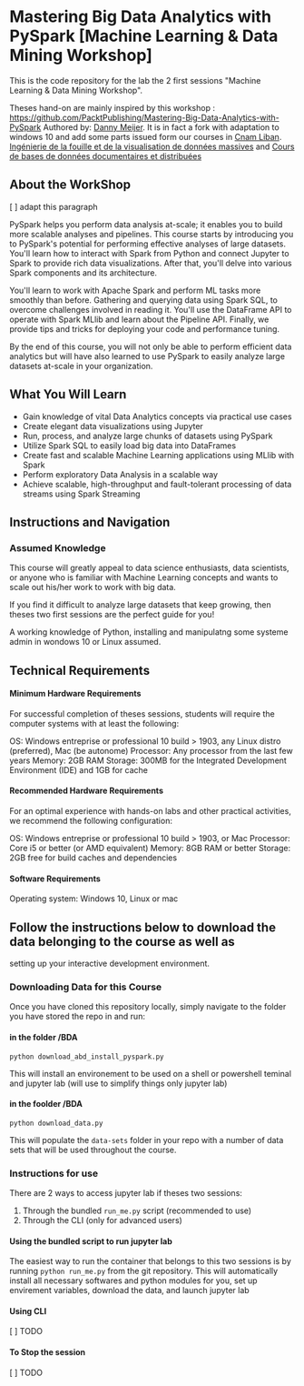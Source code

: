 # Mastering Big Data Analytics with PySpark [Machine Learning & Data Mining Workshop]
This is the code repository for the lab the 2 first sessions "Machine Learning & Data Mining Workshop".

Theses hand-on are mainly inspired by this workshop : https://github.com/PacktPublishing/Mastering-Big-Data-Analytics-with-PySpark Authored by: [Danny Meijer](https://www.linkedin.com/in/dannydatascientist). It is in fact a fork with adaptation to windows 10 and add some parts issued form our courses in [Cnam Liban](http://www.cnam-liban.fr).
[Ingénierie de la fouille et de la visualisation de données massives](http://cedric.cnam.fr/vertigo/Cours/RCP216/)
and
[Cours de bases de données documentaires et distribuées](http://b3d.bdpedia.fr/)


## About the WorkShop

[ ] adapt this paragraph

PySpark helps you perform data analysis at-scale; it enables you to build more scalable analyses and pipelines. This course starts by introducing you to PySpark's potential for performing effective analyses of large datasets. You'll learn how to interact with Spark from Python and connect Jupyter to Spark to provide rich data visualizations. After that, you'll delve into various Spark components and its architecture.

You'll learn to work with Apache Spark and perform ML tasks more smoothly than before. Gathering and querying data using Spark SQL, to overcome challenges involved in reading it. You'll use the DataFrame API to operate with Spark MLlib and learn about the Pipeline API. Finally, we provide tips and tricks for deploying your code and performance tuning.

By the end of this course, you will not only be able to perform efficient data analytics but will have also learned to use PySpark to easily analyze large datasets at-scale in your organization.

## What You Will Learn

* Gain knowledge of vital Data Analytics concepts via practical use cases
* Create elegant data visualizations using Jupyter
* Run, process, and analyze large chunks of datasets using PySpark
* Utilize Spark SQL to easily load big data into DataFrames
* Create fast and scalable Machine Learning applications using MLlib with Spark
* Perform exploratory Data Analysis in a scalable way
* Achieve scalable, high-throughput and fault-tolerant processing of data streams using Spark Streaming


## Instructions and Navigation
### Assumed Knowledge
This course will greatly appeal to data science enthusiasts, data scientists, or anyone who is familiar with Machine Learning concepts and wants to scale out his/her work to work with big data.

If you find it difficult to analyze large datasets that keep growing, then theses two first sessions are  the perfect guide for you!

A working knowledge of Python, installing and manipulatng some systeme admin in wondows 10 or Linux assumed.

## Technical Requirements 
#### Minimum Hardware Requirements
For successful completion of theses sessions, students will require the computer systems with at least the following:

OS: Windows entreprise or professional 10 build > 1903, any Linux distro (preferred), Mac (be autonome)
Processor: Any processor from the last few years
Memory: 2GB RAM
Storage: 300MB for the Integrated Development Environment (IDE) and 1GB for cache

#### Recommended Hardware Requirements 
For an optimal experience with hands-on labs and other practical activities, we recommend the following configuration:

OS: Windows entreprise or professional 10 build > 1903,  or Mac
Processor: Core i5 or better (or AMD equivalent)
Memory: 8GB RAM or better
Storage:  2GB free for build caches and dependencies

#### Software Requirements

Operating system: Windows 10, Linux or mac


## Follow the instructions below to download the data belonging to the course as well as
 setting up your interactive development environment.

### Downloading Data for this Course

Once you have cloned this repository locally, simply navigate to the folder you have
 stored the repo in and run: 
 
 #### in the folder <repoFolder>/BDA
```python download_abd_install_pyspark.py```

This will install an environement to be used on a shell or powershell teminal and jupyter lab (will use to simplify things only jupyter lab)

#### in the foolder <repoFolder>/BDA
```python download_data.py```

This will populate the `data-sets` folder in your repo with a number of data sets that
 will be used throughout the course.



### Instructions for use

There are 2 ways to access jupyter lab if theses two sessions:
1. Through the bundled `run_me.py` script (recommended to use)
2. Through the CLI (only for advanced users)

#### Using the bundled script to run jupyter lab

The easiest way to run the container that belongs to this two sessions is by running
 ```python run_me.py``` from the git repository. This will automatically
 install all necessary softwares and python modules for you, set up envirement variables, download the data, and launch jupyter lab

#### Using CLI

[ ] TODO


#### To Stop the session

[ ] TODO

